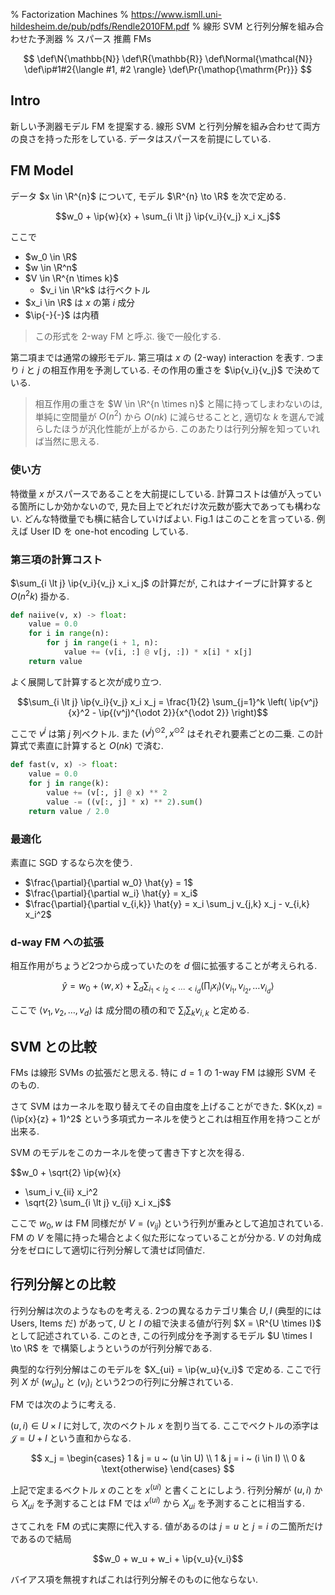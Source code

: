 % Factorization Machines
% https://www.ismll.uni-hildesheim.de/pub/pdfs/Rendle2010FM.pdf
% 線形 SVM と行列分解を組み合わせた予測器
% スパース 推薦 FMs

$$
\def\N{\mathbb{N}}
\def\R{\mathbb{R}}
\def\Normal{\mathcal{N}}
\def\ip#1#2{\langle #1, #2 \rangle}
\def\Pr{\mathop{\mathrm{Pr}}}
$$

## Intro

新しい予測器モデル FM を提案する.
線形 SVM と行列分解を組み合わせて両方の良さを持った形をしている.
データはスパースを前提にしている.

## FM Model

データ $x \in \R^{n}$ について, モデル $\R^{n} \to \R$ を次で定める.

$$w_0 + \ip{w}{x} + \sum_{i \lt j} \ip{v_i}{v_j} x_i x_j$$

ここで

- $w_0 \in \R$
- $w \in \R^n$
- $V \in \R^{n \times k}$
    - $v_i \in \R^k$ は行ベクトル
- $x_i \in \R$ は $x$ の第 $i$ 成分
- $\ip{-}{-}$ は内積

> この形式を 2-way FM と呼ぶ.
> 後で一般化する.

第二項までは通常の線形モデル.
第三項は $x$ の (2-way) interaction を表す.
つまり $i$ と $j$ の相互作用を予測している.
その作用の重さを $\ip{v_i}{v_j}$ で決めている.

> 相互作用の重さを $W \in \R^{n \times n}$ と陽に持ってしまわないのは,
> 単純に空間量が $O(n^2)$ から $O(nk)$ に減らせることと,
> 適切な $k$ を選んで減らしたほうが汎化性能が上がるから.
> このあたりは行列分解を知っていれば当然に思える.


### 使い方

特徴量 $x$ がスパースであることを大前提にしている.
計算コストは値が入っている箇所にしか効かないので,
見た目上でどれだけ次元数が膨大であっても構わない.
どんな特徴量でも横に結合していけばよい.
Fig.1 はこのことを言っている.
例えば User ID を one-hot encoding している.

### 第三項の計算コスト

$\sum_{i \lt j} \ip{v_i}{v_j} x_i x_j$ の計算だが,
これはナイーブに計算すると $O(n^2 k)$ 掛かる.

```python
def naiive(v, x) -> float:
    value = 0.0
    for i in range(n):
        for j in range(i + 1, n):
            value += (v[i, :] @ v[j, :]) * x[i] * x[j]
    return value
```

よく展開して計算すると次が成り立つ.

$$\sum_{i \lt j} \ip{v_i}{v_j} x_i x_j
= \frac{1}{2} \sum_{j=1}^k \left( \ip{v^j}{x}^2 - \ip{(v^j)^{\odot 2}}{x^{\odot 2}} \right)$$

ここで $v^j$ は第 $j$ 列ベクトル.
また $(v^j)^{\odot 2}, x^{\odot 2}$ はそれぞれ要素ごとの二乗.
この計算式で素直に計算すると $O(nk)$ で済む.

```python
def fast(v, x) -> float:
    value = 0.0
    for j in range(k):
        value += (v[:, j] @ x) ** 2
        value -= ((v[:, j] * x) ** 2).sum()
    return value / 2.0
```

### 最適化

素直に SGD するなら次を使う.

- $\frac{\partial}{\partial w_0} \hat{y} = 1$
- $\frac{\partial}{\partial w_i} \hat{y} = x_i$
- $\frac{\partial}{\partial v_{i,k}} \hat{y} = x_i \sum_j v_{j,k} x_j - v_{i,k} x_i^2$

### d-way FM への拡張

相互作用がちょうど2つから成っていたのを $d$ 個に拡張することが考えられる.

$$\hat{y} = w_0 + \langle w, x \rangle + \sum_d \sum_{i_1 \lt i_2 \lt \cdots \lt i_d} \left( \prod_i x_i \right) \langle v_{i_1}, v_{i_2}, \ldots v_{i_d} \rangle$$

ここで
$\langle v_1,v_2,\ldots,v_d \rangle$ は
成分間の積の和で
$\sum_i \sum_k v_{i,k}$
と定める.

## SVM との比較

FMs は線形 SVMs の拡張だと思える.
特に $d=1$ の 1-way FM は線形 SVM そのもの.

さて SVM はカーネルを取り替えてその自由度を上げることができた.
$K(x,z) = (\ip{x}{z} + 1)^2$
という多項式カーネルを使うとこれは相互作用を持つことが出来る.

SVM のモデルをこのカーネルを使って書き下すと次を得る.

$$w_0 + \sqrt{2} \ip{w}{x}
+ \sum_i v_{ii} x_i^2
+ \sqrt{2} \sum_{i \lt j} v_{ij} x_i x_j$$

ここで $w_0, w$ は FM 同様だが $V = (v_{ij})$ という行列が重みとして追加されている.
FM の $V$ を陽に持った場合とよく似た形になっていることが分かる.
$V$ の対角成分をゼロにして適切に行列分解して潰せば同値だ.

## 行列分解との比較

行列分解は次のようなものを考える.
2つの異なるカテゴリ集合 $U,I$ (典型的には Users, Items だ) があって,
$U$ と $I$ の組で決まる値が行列 $X = \R^{U \times I}$ として記述されている.
このとき, この行列成分を予測するモデル $U \times I \to \R$ を
で構築しようというのが行列分解である.

典型的な行列分解はこのモデルを
$X_{ui} = \ip{w_u}{v_i}$
で定める.
ここで行列 $X$ が $(w_u)_u$ と $(v_i)_i$ という2つの行列に分解されている.

FM では次のように考える.

$(u, i) \in U \times I$ に対して, 次のベクトル $x$ を割り当てる.
ここでベクトルの添字は $\mathcal J = U + I$ という直和からなる.

$$
x_j = \begin{cases}
    1 & j = u ~ (u \in U) \\
    1 & j = i ~ (i \in I) \\
    0 & \text{otherwise}
\end{cases}
$$

上記で定まるベクトル $x$ のことを $x^{(ui)}$ と書くことにしよう.
行列分解が $(u, i)$ から $X_{ui}$ を予測することは
FM では $x^{(ui)}$ から $X_{ui}$ を予測することに相当する.

さてこれを FM の式に実際に代入する.
値があるのは $j=u$ と $j=i$ の二箇所だけであるので結局

$$w_0 + w_u + w_i + \ip{v_u}{v_i}$$

バイアス項を無視すればこれは行列分解そのものに他ならない.
